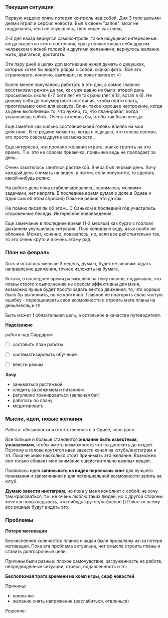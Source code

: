 ### **Текущая ситуация**

Первую неделю опять потерял контроль над собой. Дня 3 тупо целыми днями играл и серфил новости. Был в своем "запое": мозг не поддавался, тело не слушалось, тупо сидел как овощ. 



2-3 дня назад вернулся самоконтроль, такие ощущения интересеные: когда вышел из этого состояния, сразу почувствовал себя другим человеком с ясной головой и другими желаниями, вернулось желание жить, двигаться, достигать. 



Эти пару дней в целях доп мотивации начал думать о девушках, которых хотел бы видеть рядом с собой, скачал фото.. Все это странновато, конечно, выглядит, но пока помогает =\) 



Более менее получалось работать в эти дни, а самое главное восстановил режим да так, как уже давно не было: второй день просыпаюсь около 6-7, хотя лег не так рано \(лег в 12, встал в 6\). Не довожу себя до полумертвого состояния, чтобы пойти спать, приоткрываю окно для воздуха. Блин, такое хорошее настроение, когда за день выполняешь то, что нужно, то, что планировал, когда управляешь собой.. Очень хотелось бы, чтобы так было всегда.



Еще заметил как сильно состояние моей головы влияло на мои действия.. В те редкие моменты, когда я ощущаю, что голова свежая, это просто совсем другие возможности..



Еще интересно, что пропало желание играть, жалко тратить на это время.. Т.е. это не совсем привычка, привычка ведь не пропадает за день..



Очень захотелось заняться растяжкой. Вчера был первый день. Хочу каждый день снимать на видео, а потом, если получится, то сделать какой-нибудь ролик.



На работе дела пока стабилизировались, занимаюсь мелкими задачами, нет напряга. В последнее время думал о доле в Одиве и Эдик сам об этом спросил\) Пока не решил что да как.



Не помню писал ли об этом.. С Саньком в последний год участились откровенные беседы. Интересное нововведение.



Еще замечание в последнее время \(1-2 месяца\) как будто с горлом/дыханием улучшилась ситуация.. Пью холодную воду, язык особо не обложен. Может, конечно, показалось, но, если все действительно так, то это очень круто и я очень этому рад.



### План на февраль

Хоть и осталось меньше 3 недель, думаю, будет не лишним задать направление движения, точнее изложить на бумаге. 

Кстати, в последнее время размышлял на тему планов, подумывал, что планы строго к выполнению не совсем эффективны для меня, возможно лучше будет просто задать вектор движения, то, что хорошо было бы выполнить, но не  критично. Главное не повторять свою частую ошибку - переоценивать свои возможности и строить мега планы на день/месяц и тп. 

Быть может 1 обязательная цель, а остальное в качестве путеводителя.





**Надо/важно**

работа над Сардаром

* [ ] составить план работы
* [ ] систематизировать обучение
* [ ] ввести режим



**Хочу**

* заниматься растяжкой 
* следить за режимом и питанием
* регулярно тренироваться \(включая бег\) 
* работать по плану
* медитировать



### Мысли, идеи, новые желания

Работа: обязанности и ответственность в Одиве, своя доля



Все больше и больше становится **желание быть известным, узнаваемым**, чтобы иметь возможность что-то доносить до людей. Поэтому в голове крутятся идеи завести канал на ютубе/инстаграм и тп. Пока не знаю насколько стоит принимать это желание. Возможно оно только сбивает мое внимание с действительно важных вещей.



Появилась идея **записывать на видео пересказы книг** для лучшего понимания и запоминания и для потенциальной возможности залить на ютуб.



**Думаю завести инстаграм**, но пока у меня конфликт с собой: не хочу там красоваться, т.к. не очень люблю таких людей, но с другой стороны хочется повыкладывать, что нибудь крутое/пафосное \)\) Плюс ко всему все родные будут видеть это.. 



### Проблемы

**Потеря мотивации**

Бесчисленное количество планов и задач были провалены из-за потери мотивации. Пока эта проблема актуальна, нет смысла строить планы и ставить долгосрочные цели.

Причины были разные: плохое самочувствие, загруженность на работе, непредвиденные ситуации, стресс, подавленность и тп.



**Бесполезная трата времени на комп игры, серф новостей**

Причины:

* привычка
* желание снять напряжение \(раслабиться, отвлечься\)

Решение:

